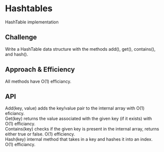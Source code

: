 # Hashtables  
HashTable implementation  
  
## Challenge  
Write a HashTable data structure with the methods add(), get(), contains(), and hash().  
  
## Approach & Efficiency  
All methods have O(1) efficiancy.  
    
## API  
Add(key, value) adds the key/value pair to the internal array with O(1) eficiancy.  
Get(key) returns the value associated with the given key (if it exists) with O(1) efficiancy.  
Contains(key) checks if the given key is present in the internal array, returns either true or false. O(1) efficiency.  
Hash(key) internal method that takes in a key and hashes it into an index. O(1) efficiancy.  